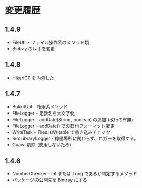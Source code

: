# 変更履歴

## 1.4.9

- FileUtil - ファイル操作系のメソッド類
- Bintray のレポを変更

## 1.4.8

- HikariCP を内包した

## 1.4.7

- BukkitUtil - 権限系メソッド
- FileLogger - 定数名を大文字化
- FileLogger - addDate(String, boolean) の追加 (改行の有無)
- FileLogger - addDate() での日付フォーマット変更
- WriteTask - Files.isWritable で書き込みチェック
- SiroLibraryLogger - 稼働場所に関わらず、ロガーを取得する。
- Guava 削除 (使用しないため)

## 1.4.6

- NumberChecker - Int または Long であるか判定するメソッド
- パッケージの公開先を Bintray にする
